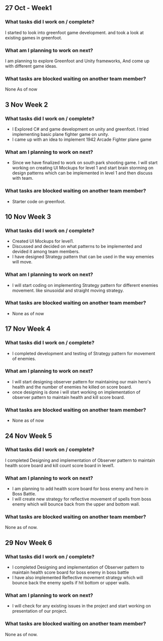 ## 27 Oct - Week1

### What tasks did I work on / complete?
I started to look into greenfoot game development. and took a look at existing games in greenfoot.

### What am I planning to work on next?
I am planning to explore Greenfoot and Unity frameworks, And come up with different game ideas.

### What tasks are blocked waiting on another team member?
None As of now

## 3 Nov Week 2

### What tasks did I work on / complete?
* I Explored C# and game development on unity and greenfoot. I tried implementing basic plane fighter game on unity.
* I came up with an idea to implement 1942 Arcade Fighter plane game

### What am I planning to work on next?
* Since we have finalized to work on south park shooting game. I will start working on creating UI Mockups for level 1 and start brain storming on design patterns which can be implemented in level 1 and then discuss with team.

### What tasks are blocked waiting on another team member?
* Starter code on greenfoot.

## 10 Nov Week 3

### What tasks did I work on / complete?
* Created UI Mockups for level1.
* Discussed and decided on what patterns to be implemented and devided it among team members.
* I have designed Strategy pattern that can be used in the way ememies will move. 

### What am I planning to work on next?
* I will start coding on implementing Strategy pattern for different enemies movement. like sinusoidal and straight moving strategy.

### What tasks are blocked waiting on another team member?
* None as of now

## 17 Nov Week 4

### What tasks did I work on / complete?
* I completed development and testing of Strategy pattern for movement of enemies. 

### What am I planning to work on next?
* I will start designing observer pattern for maintaining our main hero's health and the number of enemies he killed on score board.
* once designing is done i will start working on implementation of observer pattern to maintain health and kill score board.

### What tasks are blocked waiting on another team member?
* None as of now

## 24 Nov Week 5

### What tasks did I work on / complete?
I completed Designing and implementation of Observer pattern to maintain health score board and kill count score board in level1.

### What am I planning to work on next?
* I am planning to add health score board for boss enemy and hero in Boss Battle.
* I will create new strategy for reflective movement of spells from boss enemy which will bounce back from the upper and bottom wall.

### What tasks are blocked waiting on another team member?
None as of now.

## 29 Nov Week 6

### What tasks did I work on / complete?
* I completed Designing and implementation of Observer pattern to maintain health score board for boss enemy in boss battle
* I have also implemented Reflective movement strategy which will bounce back the enemy spells if hit bottom or upper walls.

### What am I planning to work on next?
* I will check for any existing issues in the project and start working on presentation of our project.

### What tasks are blocked waiting on another team member?
None as of now.